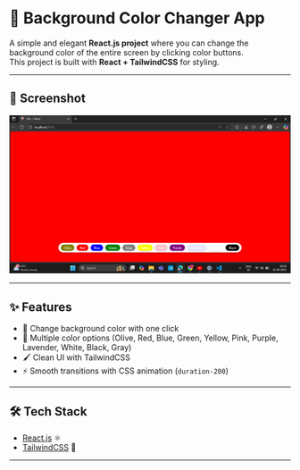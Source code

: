 # 🎨 Background Color Changer App

A simple and elegant **React.js project** where you can change the background color of the entire screen by clicking color buttons.  
This project is built with **React + TailwindCSS** for styling.

---

## 📸 Screenshot

![App Screenshot](public/image.png)

---

## ✨ Features

- 🌈 Change background color with one click  
- 🎨 Multiple color options (Olive, Red, Blue, Green, Yellow, Pink, Purple, Lavender, White, Black, Gray)  
- 🖌️ Clean UI with TailwindCSS  
- ⚡ Smooth transitions with CSS animation (`duration-200`)  

---

## 🛠️ Tech Stack

- [React.js](https://react.dev/) ⚛️  
- [TailwindCSS](https://tailwindcss.com/) 🎨  

---


